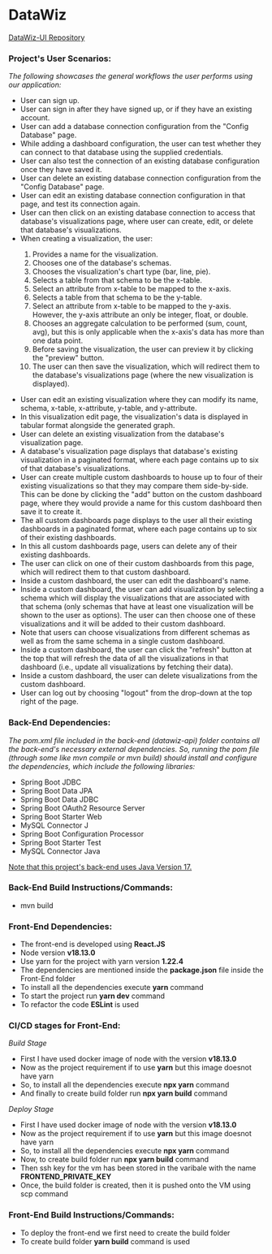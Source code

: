 # DataWiz

[DataWiz-UI Repository](https://github.com/BadhriNadh/datawiz-ui)

<h3> Project's User Scenarios:</h3>
<i>The following showcases the general workflows the user performs using our application:</i>
<ul>
<li>User can sign up.</li>
<li>User can sign in after they have signed up, or if they have an existing account.</li>
<li>User can add a database connection configuration from the "Config Database" page.</li>
<li>While adding a dashboard configuration, the user can test whether they can connect to that database using the supplied credentials.</li>
<li>User can also test the connection of an existing database configuration once they have saved it.</li>
<li>User can delete an existing database connection configuration from the "Config Database" page.</li>
<li>User can edit an existing database connection configuration in that page, and test its connection again.</li>
<li>User can then click on an existing database connection to access that database's visualizations page, where user can create, edit, or delete that database's visualizations.</li>
<li>When creating a visualization, the user:</li><ol>
<li>Provides a name for the visualization.</li>
<li>Chooses one of the database's schemas.</li>
<li>Chooses the visualization's chart type (bar, line, pie).</li>
<li>Selects a table from that schema to be the x-table.</li>
<li>Select an attribute from x-table to be mapped to the x-axis.</li>
<li>Selects a table from that schema to be the y-table.</li>
<li>Select an attribute from x-table to be mapped to the y-axis. However, the y-axis attribute an only be integer, float, or double.</li>
<li>Chooses an aggregate calculation to be performed (sum, count, avg), but this is only applicable when the x-axis's data has more than one data point. </li>
<li>Before saving the visualization, the user can preview it by clicking the "preview" button.</li>
<li>The user can then save the visualization, which will redirect them to the database's visualizations page (where the new visualization is displayed).</li>
</ol></ul><ul>
<li> User can edit an existing visualization where they can modify its name, schema, x-table, x-attribute, y-table, and y-attribute.</li>
<li> In this visualization edit page, the visualization's data is displayed in tabular format alongside the generated graph.</li>
<li> User can delete an existing visualization from the database's visualization page.</li>
<li> A database's visualization page displays that database's existing visualization in a paginated format, where each page contains up to six of that database's visualizations. </li>
<li> User can create multiple custom dashboards to house up to four of their existing visualizations so that they may compare them side-by-side. This can be done by clicking the "add" button on the custom dashboard page, where they would provide a name for this custom dashboard then save it to create it. </li>
<li> The all custom dashboards page displays to the user all their existing dashboards in a paginated format, where each page contains up to six of their existing dashboards. </li>
<li> In this all custom dashboards page, users can delete any of their existing dashboards. </li>
<li> The user can click on one of their custom dashboards from this page, which will redirect them to that custom dashboard. </li>
<li> Inside a custom dashboard, the user can edit the dashboard's name. </li>
<li> Inside a custom dashboard, the user can add visualization by selecting a schema which will display the visualizations that are associated with that schema (only schemas that have at least one visualization will be shown to the user as options). The user can then choose one of these visualizations and it will be added to their custom dashboard. </li>
<li> Note that users can choose visualizations from different schemas as well as from the same schema in a single custom dashboard. </li>
<li> Inside a custom dashboard, the user can click the "refresh" button at the top that will refresh the data of all the visualizations in that dashboard (i.e., update all visualizations by fetching their data).</li>
<li> Inside a custom dashboard, the user can delete visualizations from the custom dashboard. </li>
<li> User can log out by choosing "logout" from the drop-down at the top right of the page. </li>
</ul>

<h3>Back-End Dependencies: </h3>
<i>The pom.xml file included in the back-end (datawiz-api) folder contains all the back-end's
necessary external dependencies. So, running the pom file (through some like mvn compile or mvn build)
should install and configure the dependencies, which include the following libraries:</i>

<ul>
<li>Spring Boot JDBC</li>
<li>Spring Boot Data JPA</li>
<li>Spring Boot Data JDBC</li>
<li>Spring Boot OAuth2 Resource Server</li>
<li>Spring Boot Starter Web</li></Li>
<li>MySQL Connector J</li>
<li>Spring Boot Configuration Processor</li>
<li>Spring Boot Starter Test</li>
<li>MySQL Connector Java</li>
</ul>
<u>Note that this project's back-end uses Java Version 17. </u>

<h3> Back-End Build Instructions/Commands:</h3>
<ul>
<li>mvn build </li>
</ul>

<h3>Front-End Dependencies:</h3>
<ul>
<li>The front-end is developed using <b>React.JS</b></li>
<li>Node version <b>v18.13.0</b></li>
<li>Use yarn for the project with yarn version <b>1.22.4</b></li>
<li>The dependencies are mentioned inside the <b>package.json</b> file inside the Front-End folder</li>
<li>To install all the dependencies execute <b>yarn</b> command</li>
<li>To start the project run <b>yarn dev</b> command</li>
<li>To refactor the code <b>ESLint</b> is used</li>
</ul>

<h3>CI/CD stages for Front-End:</h3>
<i>Build Stage</i>
<ul>
<li>First I have used docker image of node with the version <b>v18.13.0</b></li>
<li>Now as the project requirement if to use <b>yarn</b> but this image doesnot have yarn</li>
<li>So, to install all the dependencies execute <b>npx yarn</b> command</li>
<li>And finally to create build folder run <b>npx yarn build</b> command</li>
</ul>

<i>Deploy Stage</i>
<ul>
<li>First I have used docker image of node with the version <b>v18.13.0</b></li>
<li>Now as the project requirement if to use <b>yarn</b> but this image doesnot have yarn</li>
<li>So, to install all the dependencies execute <b>npx yarn</b> command</li>
<li>Now, to create build folder run <b>npx yarn build</b> command</li>
<li>Then ssh key for the vm has been stored in the varibale with the name <b>FRONTEND_PRIVATE_KEY</b></li>
<li>Once, the build folder is created, then it is pushed onto the VM using scp command</li>
</ul>

<h3>Front-End Build Instructions/Commands: </h3>
<ul>
<li>To deploy the front-end we first need to create the build folder</li>
<li>To create build folder <b>yarn build</b> command is used</li>
</ul>
